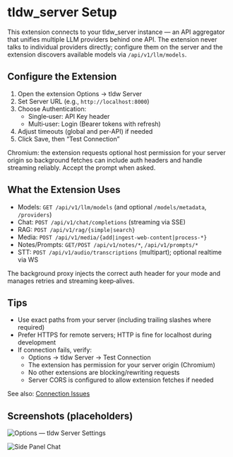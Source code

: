 # tldw_server Setup

This extension connects to your tldw_server instance — an API aggregator that unifies multiple LLM providers behind one API. The extension never talks to individual providers directly; configure them on the server and the extension discovers available models via `/api/v1/llm/models`.

## Configure the Extension

1. Open the extension Options → tldw Server
2. Set Server URL (e.g., `http://localhost:8000`)
3. Choose Authentication:
   - Single‑user: API Key header
   - Multi‑user: Login (Bearer tokens with refresh)
4. Adjust timeouts (global and per‑API) if needed
5. Click Save, then “Test Connection”

Chromium: the extension requests optional host permission for your server origin so background fetches can include auth headers and handle streaming reliably. Accept the prompt when asked.

## What the Extension Uses

- Models: `GET /api/v1/llm/models` (and optional `/models/metadata`, `/providers`)
- Chat: `POST /api/v1/chat/completions` (streaming via SSE)
- RAG: `POST /api/v1/rag/{simple|search}`
- Media: `POST /api/v1/media/{add|ingest-web-content|process-*}`
- Notes/Prompts: `GET/POST /api/v1/notes/*`, `/api/v1/prompts/*`
- STT: `POST /api/v1/audio/transcriptions` (multipart); optional realtime via WS

The background proxy injects the correct auth header for your mode and manages retries and streaming keep‑alives.

## Tips

- Use exact paths from your server (including trailing slashes where required)
- Prefer HTTPS for remote servers; HTTP is fine for localhost during development
- If connection fails, verify:
  - Options → tldw Server → Test Connection
  - The extension has permission for your server origin (Chromium)
  - No other extensions are blocking/rewriting requests
  - Server CORS is configured to allow extension fetches if needed

See also: [Connection Issues](/connection-issue)

## Screenshots (placeholders)

![Options — tldw Server Settings](./images/tldw-settings.png)

![Side Panel Chat](./images/sidepanel.png)

